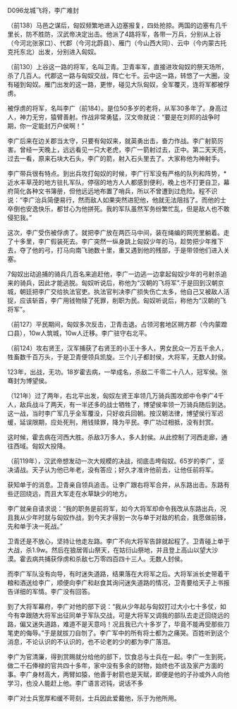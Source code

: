 D096龙城飞将，李广难封

（前138）马邑之谋后，匈奴频繁地进入边塞报复，四处抢掠。两国的边塞有几千里长，防不胜防，汉武帝决定出击。他派了4路将军，各带一万兵，分别从上谷（今河北张家口）、代郡（今河北蔚县）、雁门（今山西大同）、云中（今内蒙古托克托东北）出发，分别进入匈奴。

（前130）上谷这一路的将军，名叫卫青。卫青率军，直接进攻匈奴的祭天场所，杀了几百人。代郡这一路与匈奴交战，阵亡七千。云中这一路，转悠了一大圈，没有碰到匈奴。雁门出发的这一路，更惨，碰见大队匈奴，全军覆灭，连将军都被俘虏。

被俘虏的将军，名叫李广（前184）。是位50多岁的老将，从军30多年了。身高过人，神力无穷，猿臂善射。作战非常勇猛，汉文帝就说：“要是在刘邦的战争时期，你一定能封万户侯啊！”

李广后来在边关郡当太守，只要有匈奴来，就英勇出击，奋力作战。李广射箭厉害。曾经一天晚上，远远看见一只大老虎，李广一箭射过去，正中。第二天天亮，过去一看，原来石块大石头，李广的箭，射入石头里去了。大家称他为神射手。

李广带兵很有特点。到出兵攻打匈奴的时候，李广行军没有严格的队列和阵势，*近水丰草茂的地方驻扎军队，停宿的地方人人都感到便利，晚上也不打更自卫，幕府简化各种文书簿册，但他远远地布置了哨兵，所以不曾遭到过危险。程不识说：“李广治兵简便易行，然而敌人如果突然进犯他，他就无法阻挡了。而他的士卒倒也安逸快乐，都甘心为他拼死。我的军队虽然军务纷繁忙乱，但是敌人也不敢侵犯我。”

这次，李广受伤被俘虏了。就把李广放在两匹马中间，装在绳编的网兜里躺着。走了十多里，李广假装死去。李广突然一纵身跳上匈奴少年的马，趁势把少年推下去，夺了他的弓，打马向南飞驰数十里，重又遇到他的残部，于是带领他们进入关塞。

7匈奴出动追捕的骑兵几百名来追赶他，李广一边逃一边拿起匈奴少年的弓射杀追来的骑兵，因此才能逃脱。匈奴听说后，称他为“汉朝的飞将军”.于是回到汉朝京城，朝廷把李广交给执法官吏。执法官判决李广损失伤亡太多，他自己又被敌人活捉，应该斩首，李广用钱物赎了死罪，削职为民。匈奴听说后，称他为“汉朝的飞将军”。

（前127）平民期间，匈奴多次反击，卫青击退。占领河套地区朔方郡（今内蒙蹬口县），10w人筑城，10w人迁移。李广驻守右北平。

（前124）攻右贤王，汉军捕获了右贤王的小王十多人，男女民众一万五千余人，牲畜数千百万头，于是卫青便领兵凯旋。三个儿子都封侯，大将军，无数人封侯。

123年，出战，无功。18岁霍去病，一举成名，杀敌二千零二十八人，冠军侯。张骞封为博望侯。

（121年）过了两年，右北平出发，匈奴左贤王率领几万骑兵围攻郎中令李广4千人，敌兵战斗了两天，有一半还多的战士牺牲了，博望侯率领一万骑兵随后到达。这一战，当时李广军几乎全军覆没，只好收兵回朝。按汉朝法律，博望侯行军迟缓，延误限期，应处死刑，用钱赎罪，降为平民。李广功过相抵，没有封赏。

这时候，霍去病在河西大胜。杀敌3万多人，多人封侯。从此控制了河西走廊，通往西域。匈奴大投降。

（前119年），汉武帝想发动一次大规模的决战，彻底击垮匈奴。65岁的李广，坚决请战。天子认为他已年老，没有答应；好久才准许他前去，让他任前将军。



获知单于的消息。卫青亲自领兵追击。让李广跟右将军合并，从东路出击。东路有些迂回绕远，而且大军走在水草缺少的地方。

李广就亲自请求说：“我的职务是前将军，如今大将军却命令我改从东路出兵，况且我从少年时就与匈奴作战，到今天才得到一次与单于对敌的机会，我愿做前锋，先和单于决一死战。”

卫青还是不放心，坚持让他走左路。李广不向大将军告辞就起程了。卫青碰上单于大战，杀1.9w。然后在狼居胥山祭天，在姑衍山祭地，并且登上高山以望大沙漠。霍去病共捕获俘虏和杀敌七万零四百四十三人。无数人封侯。

而李广军队没有向导，有时迷失道路，结果落在大将军之后。大将军派长史带着干粮和酒送给李广，顺便向李广和赵食其询问迷失道路的情况，卫青要给天子上书报告详细的军情。李广没有回答。

到了大将军幕府，李广对他的部下说：“我从少年起与匈奴打过大小七十多仗，如今有幸跟随大将军出征同单于军队交战，可是大将军又调我的部队去走迂回绕远的路，偏又迷失道路，难道不是天意吗！况且我已六十多岁了，毕竟不能再受那些刀笔吏的侮辱。”于是就拔刀自刎了。李广军中的所有将士都为之痛哭。百姓听到这个消息，不论认识的不认识的，也不论老的少的都为李广落泪。





李广为官清廉，得到赏赐就分给他的部下，饮食总与士兵在一起。李广一生到死，做二千石俸禄的官共四十多年，家中没有多余的财物，始终也不谈及家产方面的事。李广身材高大，两臂如猿，他善于射箭也是天赋，即便是他的子孙或外人向他学习，也没人能赶上他。李广语言迟钝，说话不多

李广对士兵宽厚和缓不苛刻，士兵因此爱戴他，乐于为他所用。



